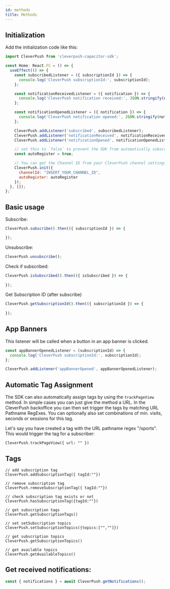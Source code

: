 ```yaml
---
id: methods
title: Methods
---
```


## Initialization

Add the initialization code like this:

```javascript
import CleverPush from 'cleverpush-capacitor-sdk';

const Home: React.FC = () => {
  useEffect(() => {
    const subscribedListener = ({ subscriptionId }) => {
      console.log('CleverPush subscriptionId:', subscriptionId);
    };

    const notificationReceivedListener = ({ notification }) => {
      console.log('CleverPush notification received:', JSON.stringify(notification));
    };

    const notificationOpenedListener = ({ notification }) => {
      console.log('CleverPush notification opened:', JSON.stringify(notification));
    };

    CleverPush.addListener('subscribed', subscribedListener);
    CleverPush.addListener('notificationReceived', notificationReceivedListener);
    CleverPush.addListener('notificationOpened', notificationOpenedListener);

    // set this to `false` to prevent the SDK from automatically subscribing the user on the first launch of the SDK
    const autoRegister = true;

    // You can get the Channel ID from your CleverPush channel settings
    CleverPush.init({
      channelId: "INSERT_YOUR_CHANNEL_ID",
      autoRegister: autoRegister
    });
  }, []);
};
```

## Basic usage


Subscribe:
```javascript
CleverPush.subscribe().then(({ subscriptionId }) => {

});
```

Unsubscribe:
```javascript
CleverPush.unsubscribe();
```

Check if subscribed:
```javascript
CleverPush.isSubscribed().then(({ isSubscribed }) => {
  
});
```

Get Subscription ID (after subscribe)
```javascript
CleverPush.getSubscriptionId().then(({ subscriptionId }) => {
  
});
```


## App Banners

This listener will be called when a button in an app banner is clicked.

```javascript
const appBannerOpenedListener = (subscriptionId) => {
  console.log('CleverPush subscriptionId:', subscriptionId);
};

CleverPush.addListener('appBannerOpened', appBannerOpenedListener);
```

## Automatic Tag Assignment

The SDK can also automatically assign tags by using the `trackPageView` method. In simple cases you can just give the method a URL. In the CleverPush backoffice you can then set trigger the tags by matching URL Pathname RegExes. You can optionally also set combinations of min. visits, seconds or sessions for this tag.

Let's say you have created a tag with the URL pathname regex "/sports". This would trigger the tag for a subscriber:


<!--DOCUSAURUS_CODE_TABS-->


```
CleverPush.trackPageView({ url: "" })
```

<!--END_DOCUSAURUS_CODE_TABS-->


## Tags

<!--DOCUSAURUS_CODE_TABS-->

```
// add subscription tag
CleverPush.addSubscriptionTag({ tagId:""})
```

```
// remove subscription tag
CleverPush.removeSubscriptionTag({ tagId:""})
```

```
// check subscription tag exists or not
CleverPush.hasSubscriptionTag({tagId:""})
```

```
// get subscription tags
CleverPush.getSubscriptionTags()
```

```
// set setSubscription topics
CleverPush.setSubscriptionTopics({topics:["",""]})
```

```
// get subscription topics
CleverPush.getSubscriptionTopics()
```

```
// get available topics
CleverPush.getAvailableTopics()
```

<!--END_DOCUSAURUS_CODE_TABS-->


## Get received notifications:

<!--DOCUSAURUS_CODE_TABS-->

```javascript
const { notifications } = await CleverPush.getNotifications();
```

<!--END_DOCUSAURUS_CODE_TABS-->
